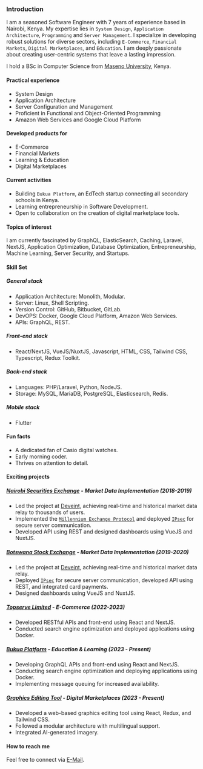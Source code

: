 ### Introduction
I am a seasoned Software Engineer with 7 years of experience based in Nairobi, Kenya. My expertise lies in `System Design`, `Application Architecture`, `Programming` and `Server Management`. I specialize in developing robust solutions for diverse sectors, including `E-Commerce`, `Financial Markets`, `Digital Marketplaces`, and `Education`. I am deeply passionate about creating user-centric systems that leave a lasting impression.

I hold a BSc in Computer Science from [Maseno University](https://sci.maseno.ac.ke/home-computer-science), Kenya.

#### Practical experience
- System Design
- Application Architecture
- Server Configuration and Management
- Proficient in Functional and Object-Oriented Programming
- Amazon Web Services and Google Cloud Platform

#### Developed products for
- E-Commerce
- Financial Markets
- Learning & Education
- Digital Marketplaces

#### Current activities
- Building `Bukua Platform`, an EdTech startup connecting all secondary schools in Kenya.
- Learning entrepreneurship in Software Development.
- Open to collaboration on the creation of digital marketplace tools.

#### Topics of interest
I am currently fascinated by GraphQL, ElasticSearch, Caching, Laravel, NextJS, Application Optimization, Database Optimization, Entrepreneurship, Machine Learning, Server Security, and Startups.

#### Skill Set

##### General stack
- Application Architecture: Monolith, Modular.
- Server: Linux, Shell Scripting.
- Version Control: GitHub, Bitbucket, GitLab.
- DevOPS: Docker, Google Cloud Platform, Amazon Web Services.
- APIs: GraphQL, REST.

##### Front-end stack
- React/NextJS, VueJS/NuxtJS, Javascript, HTML, CSS, Tailwind CSS, Typescript, Redux Toolkit.

##### Back-end stack
- Languages: PHP/Laravel, Python, NodeJS.
- Storage: MySQL, MariaDB, PostgreSQL, Elasticsearch, Redis.

##### Mobile stack
- Flutter

#### Fun facts
- A dedicated fan of Casio digital watches.
- Early morning coder.
- Thrives on attention to detail.

#### Exciting projects

##### [Nairobi Securities Exchange](https://www.nse.co.ke/dataservices/) - Market Data Implementation (2018-2019)
- Led the project at [Deveint](https://deveint.com/en/about/), achieving real-time and historical market data relay to thousands of users.
- Implemented the [`Millennium Exchange Protocol`](https://en.wikipedia.org/wiki/Millennium_Exchange) and deployed [`IPsec`](https://en.wikipedia.org/wiki/IPsec) for secure server communication.
- Developed API using REST and designed dashboards using VueJS and NuxtJS.

##### [Botswana Stock Exchange](https://www.bse.co.bw/market-summary/) - Market Data Implementation (2019-2020)
- Led the project at [Deveint](https://deveint.com/en/about/), achieving real-time and historical market data relay.
- Deployed [`IPsec`](https://en.wikipedia.org/wiki/IPsec) for secure server communication, developed API using REST, and integrated card payments.
- Designed dashboards using VueJS and NuxtJS.

##### [Topserve Limited](https://www.topserveltd.co.ke/) - E-Commerce (2022-2023)
- Developed RESTful APIs and front-end using React and NextJS.
- Conducted search engine optimization and deployed applications using Docker.

##### [Bukua Platform](https://www.bukuaplatform.com/) - Education & Learning (2023 - Present)
- Developing GraphQL APIs and front-end using React and NextJS.
- Conducting search engine optimization and deploying applications using Docker.
- Implementing message queuing for increased availability.

##### [Graphics Editing Tool](https://codecanyon.net/category/javascript) - Digital Marketplaces (2023 - Present)
- Developed a web-based graphics editing tool using React, Redux, and Tailwind CSS.
- Followed a modular architecture with multilingual support.
- Integrated AI-generated imagery.

#### How to reach me
Feel free to connect via [E-Mail](mailto:dennismayeku@gmail.com).
